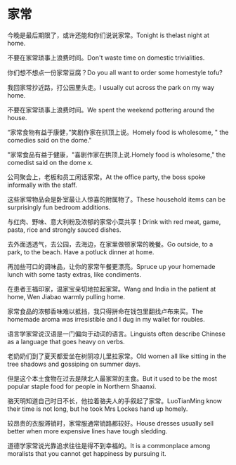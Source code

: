 # 家常

<p><span class="chinese">今晚是最后期限了，或许还能和你们说说家常。</span><span class="english">Tonight is thelast night at home.</span></p>

<p><span class="chinese">不要在家常琐事上浪费时间。</span><span class="english">Don't waste time on domestic trivialities.</span></p>

<p><span class="chinese">你们想不想点一份家常豆腐？</span><span class="english">Do you all want to order some homestyle tofu?</span></p>

<p><span class="chinese">我回家常抄近路，打公园里头走。</span><span class="english">I usually cut across the park on my way home.</span></p>

<p><span class="chinese">不要在家常琐事上浪费时间。</span><span class="english">We spent the weekend pottering around the house.</span></p>

<p><span class="chinese">“家常食物有益于康健，”笑剧作家在拱顶上说。</span><span class="english">Homely food is wholesome, " the comedies said on the dome."</span></p>

<p><span class="chinese">"家常食品有益于健康，"喜剧作家在拱顶上说.</span><span class="english">Homely food is wholesome," the comedist said on the dome x.</span></p>

<p><span class="chinese">公司聚会上，老板和员工闲话家常。</span><span class="english">At the office party, the boss spoke informally with the staff.</span></p>

<p><span class="chinese">这些家常物品会是卧室最让人惊喜的附属物了。</span><span class="english">These household items can be surprisingly fun bedroom additions.</span></p>

<p><span class="chinese">与红肉、野味、意大利粉及浓郁的家常小菜共享！</span><span class="english">Drink with red meat, game, pasta, rice and strongly sauced dishes.</span></p>

<p><span class="chinese">去外面透透气，去公园，去海边，在家里做顿家常的晚餐。</span><span class="english">Go outside, to a park, to the beach. Have a potluck dinner at home.</span></p>

<p><span class="chinese">再加些可口的调味品，让你的家常午餐更漂亮。</span><span class="english">Spruce up your homemade lunch with some tasty extras, like condiments.</span></p>

<p><span class="chinese">在患者王福印家，温家宝亲切地拉起家常。</span><span class="english">Wang and India in the patient at home, Wen Jiabao warmly pulling home.</span></p>

<p><span class="chinese">家常食品的浓郁香味难以抵挡，我只得拼命在钱包里翻找卢布来买。</span><span class="english">The homemade aroma was irresistible and I dug in my wallet for roubles.</span></p>

<p><span class="chinese">语言学家常说汉语是一门偏向于动词的语言。</span><span class="english">Linguists often describe Chinese as a language that goes heavy on verbs.</span></p>

<p><span class="chinese">老奶奶们到了夏天都爱坐在树阴凉儿里拉家常。</span><span class="english">Old women all like sitting in the tree shadows and gossiping on summer days.</span></p>

<p><span class="chinese">但是这个本土食物在过去是陕北人最家常的主食。</span><span class="english">But it used to be the most popular staple food for people in Northern Shaanxi.</span></p>

<p><span class="chinese">骆天明知道自己时日不长，他拉着骆夫人的手叙起了家常。</span><span class="english">LuoTianMing know their time is not long, but he took Mrs Lockes hand up homely.</span></p>

<p><span class="chinese">较昂贵的衣服滞销时，家常服通常销路都较好。</span><span class="english">House dresses usually sell better when more expensive lines have tough sledding.</span></p>

<p><span class="chinese">道德学家常说光靠追求往往是得不到幸福的。</span><span class="english">It is a commonplace among moralists that you cannot get happiness by pursuing it.</span></p>

